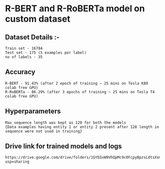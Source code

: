 # R-BERT and R-RoBERTa model on custom dataset

## Dataset Details :-
	Train set - 16784
	Test set - 175 (5 examples per label)
	no of labels - 35

## Accuracy
	R-BERT - 91.43% (after 2 epoch of training ~ 25 mins on Tesla K80 colab free GPU)
	R-RoBERTa - 86.29% (after 3 epochs of training ~ 25 mins on Tesla T4 colab free GPU)

## Hyperparameters
	Max sequence length was kept as 128 for both the models
	{Data examples having entity 1 or entity 2 present after 128 length in sequence were not used in training} 

## Drive link for trained models and logs
	https://drive.google.com/drive/folders/1GYEGvW9VhQpMc9c0FcpyBpzsLdtsXxmg?usp=sharing